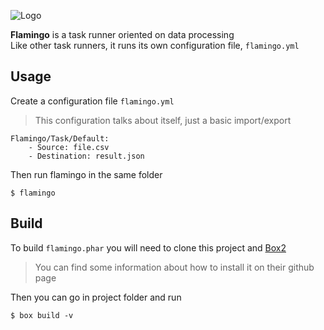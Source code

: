 ![Logo](https://cdn.rawgit.com/ubermanu/flamingo/master/icons/flamingo.png)

**Flamingo** is a task runner oriented on data processing<br>
Like other task runners, it runs its own configuration file, `flamingo.yml`

Usage
-----

Create a configuration file `flamingo.yml`
> This configuration talks about itself, just a basic import/export

    Flamingo/Task/Default:
        - Source: file.csv
        - Destination: result.json

Then run flamingo in the same folder

    $ flamingo

Build
-----

To build `flamingo.phar` you will need to clone this project and  [Box2](https://github.com/box-project/box2)
> You can find some information about how to install it on their github page

Then you can go in project folder and run

    $ box build -v
